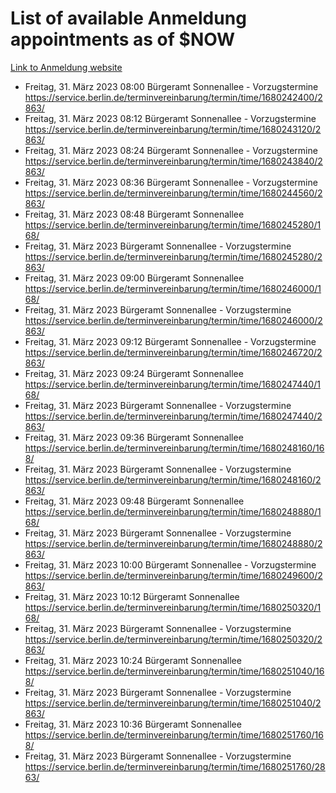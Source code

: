# List of available Anmeldung appointments as of $NOW
[Link to Anmeldung website](https://service.berlin.de/terminvereinbarung/termin/tag.php?termin=1&anliegen[]=120686&dienstleisterlist=122210,122217,327316,122219,327312,122227,327314,122231,327346,122243,327348,122254,122252,329742,122260,329745,122262,329748,122271,327278,122273,327274,122277,327276,330436,122280,327294,122282,327290,122284,327292,122291,327270,122285,327266,122286,327264,122296,327268,150230,329760,122297,327286,122294,327284,122312,329763,122314,329775,122304,327330,122311,327334,122309,327332,317869,122281,327352,122279,329772,122283,122276,327324,122274,327326,122267,329766,122246,327318,122251,327320,122257,327322,122208,327298,122226,327300&herkunft=http%3A%2F%2Fservice.berlin.de%2Fdienstleistung%2F120686%2F)
- Freitag, 31. März 2023 08:00 Bürgeramt Sonnenallee - Vorzugstermine https://service.berlin.de/terminvereinbarung/termin/time/1680242400/2863/
- Freitag, 31. März 2023 08:12 Bürgeramt Sonnenallee - Vorzugstermine https://service.berlin.de/terminvereinbarung/termin/time/1680243120/2863/
- Freitag, 31. März 2023 08:24 Bürgeramt Sonnenallee - Vorzugstermine https://service.berlin.de/terminvereinbarung/termin/time/1680243840/2863/
- Freitag, 31. März 2023 08:36 Bürgeramt Sonnenallee - Vorzugstermine https://service.berlin.de/terminvereinbarung/termin/time/1680244560/2863/
- Freitag, 31. März 2023 08:48 Bürgeramt Sonnenallee https://service.berlin.de/terminvereinbarung/termin/time/1680245280/168/
- Freitag, 31. März 2023  Bürgeramt Sonnenallee - Vorzugstermine https://service.berlin.de/terminvereinbarung/termin/time/1680245280/2863/
- Freitag, 31. März 2023 09:00 Bürgeramt Sonnenallee https://service.berlin.de/terminvereinbarung/termin/time/1680246000/168/
- Freitag, 31. März 2023  Bürgeramt Sonnenallee - Vorzugstermine https://service.berlin.de/terminvereinbarung/termin/time/1680246000/2863/
- Freitag, 31. März 2023 09:12 Bürgeramt Sonnenallee - Vorzugstermine https://service.berlin.de/terminvereinbarung/termin/time/1680246720/2863/
- Freitag, 31. März 2023 09:24 Bürgeramt Sonnenallee https://service.berlin.de/terminvereinbarung/termin/time/1680247440/168/
- Freitag, 31. März 2023  Bürgeramt Sonnenallee - Vorzugstermine https://service.berlin.de/terminvereinbarung/termin/time/1680247440/2863/
- Freitag, 31. März 2023 09:36 Bürgeramt Sonnenallee https://service.berlin.de/terminvereinbarung/termin/time/1680248160/168/
- Freitag, 31. März 2023  Bürgeramt Sonnenallee - Vorzugstermine https://service.berlin.de/terminvereinbarung/termin/time/1680248160/2863/
- Freitag, 31. März 2023 09:48 Bürgeramt Sonnenallee https://service.berlin.de/terminvereinbarung/termin/time/1680248880/168/
- Freitag, 31. März 2023  Bürgeramt Sonnenallee - Vorzugstermine https://service.berlin.de/terminvereinbarung/termin/time/1680248880/2863/
- Freitag, 31. März 2023 10:00 Bürgeramt Sonnenallee - Vorzugstermine https://service.berlin.de/terminvereinbarung/termin/time/1680249600/2863/
- Freitag, 31. März 2023 10:12 Bürgeramt Sonnenallee https://service.berlin.de/terminvereinbarung/termin/time/1680250320/168/
- Freitag, 31. März 2023  Bürgeramt Sonnenallee - Vorzugstermine https://service.berlin.de/terminvereinbarung/termin/time/1680250320/2863/
- Freitag, 31. März 2023 10:24 Bürgeramt Sonnenallee https://service.berlin.de/terminvereinbarung/termin/time/1680251040/168/
- Freitag, 31. März 2023  Bürgeramt Sonnenallee - Vorzugstermine https://service.berlin.de/terminvereinbarung/termin/time/1680251040/2863/
- Freitag, 31. März 2023 10:36 Bürgeramt Sonnenallee https://service.berlin.de/terminvereinbarung/termin/time/1680251760/168/
- Freitag, 31. März 2023  Bürgeramt Sonnenallee - Vorzugstermine https://service.berlin.de/terminvereinbarung/termin/time/1680251760/2863/
